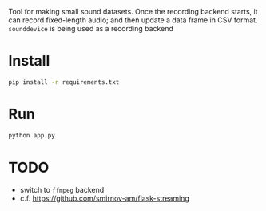 Tool for making small sound datasets. Once the recording backend starts, it can record fixed-length audio; and then update a data frame in CSV format. `sounddevice` is being used as a recording backend

# Install
```bash
pip install -r requirements.txt
```

# Run
```bash
python app.py
```

# TODO
- switch to `ffmpeg` backend
- c.f. https://github.com/smirnov-am/flask-streaming
